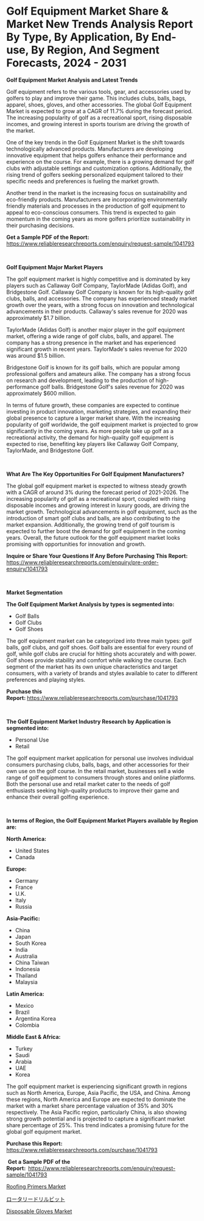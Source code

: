 <p><h1>Golf Equipment Market Share & Market New Trends Analysis Report By Type, By Application, By End-use, By Region, And Segment Forecasts, 2024 - 2031</h1></p><p><strong>Golf Equipment Market Analysis and Latest Trends</strong></p>
<p><p>Golf equipment refers to the various tools, gear, and accessories used by golfers to play and improve their game. This includes clubs, balls, bags, apparel, shoes, gloves, and other accessories. The global Golf Equipment Market is expected to grow at a CAGR of 11.7% during the forecast period. The increasing popularity of golf as a recreational sport, rising disposable incomes, and growing interest in sports tourism are driving the growth of the market.</p><p>One of the key trends in the Golf Equipment Market is the shift towards technologically advanced products. Manufacturers are developing innovative equipment that helps golfers enhance their performance and experience on the course. For example, there is a growing demand for golf clubs with adjustable settings and customization options. Additionally, the rising trend of golfers seeking personalized equipment tailored to their specific needs and preferences is fueling the market growth.</p><p>Another trend in the market is the increasing focus on sustainability and eco-friendly products. Manufacturers are incorporating environmentally friendly materials and processes in the production of golf equipment to appeal to eco-conscious consumers. This trend is expected to gain momentum in the coming years as more golfers prioritize sustainability in their purchasing decisions.</p></p>
<p><strong>Get a Sample PDF of the Report:&nbsp;</strong> <a href="https://www.reliableresearchreports.com/enquiry/request-sample/1041793">https://www.reliableresearchreports.com/enquiry/request-sample/1041793</a></p>
<p>&nbsp;</p>
<p><strong>Golf Equipment Major Market Players</strong></p>
<p><p>The golf equipment market is highly competitive and is dominated by key players such as Callaway Golf Company, TaylorMade (Adidas Golf), and Bridgestone Golf. Callaway Golf Company is known for its high-quality golf clubs, balls, and accessories. The company has experienced steady market growth over the years, with a strong focus on innovation and technological advancements in their products. Callaway's sales revenue for 2020 was approximately $1.7 billion.</p><p>TaylorMade (Adidas Golf) is another major player in the golf equipment market, offering a wide range of golf clubs, balls, and apparel. The company has a strong presence in the market and has experienced significant growth in recent years. TaylorMade's sales revenue for 2020 was around $1.5 billion.</p><p>Bridgestone Golf is known for its golf balls, which are popular among professional golfers and amateurs alike. The company has a strong focus on research and development, leading to the production of high-performance golf balls. Bridgestone Golf's sales revenue for 2020 was approximately $600 million.</p><p>In terms of future growth, these companies are expected to continue investing in product innovation, marketing strategies, and expanding their global presence to capture a larger market share. With the increasing popularity of golf worldwide, the golf equipment market is projected to grow significantly in the coming years. As more people take up golf as a recreational activity, the demand for high-quality golf equipment is expected to rise, benefiting key players like Callaway Golf Company, TaylorMade, and Bridgestone Golf.</p></p>
<p>&nbsp;</p>
<p><strong>What Are The Key Opportunities For Golf Equipment Manufacturers?</strong></p>
<p><p>The global golf equipment market is expected to witness steady growth with a CAGR of around 3% during the forecast period of 2021-2026. The increasing popularity of golf as a recreational sport, coupled with rising disposable incomes and growing interest in luxury goods, are driving the market growth. Technological advancements in golf equipment, such as the introduction of smart golf clubs and balls, are also contributing to the market expansion. Additionally, the growing trend of golf tourism is expected to further boost the demand for golf equipment in the coming years. Overall, the future outlook for the golf equipment market looks promising with opportunities for innovation and growth.</p></p>
<p><strong>Inquire or Share Your Questions If Any Before Purchasing This Report:</strong> <a href="https://www.reliableresearchreports.com/enquiry/pre-order-enquiry/1041793">https://www.reliableresearchreports.com/enquiry/pre-order-enquiry/1041793</a></p>
<p>&nbsp;</p>
<p><strong>Market Segmentation</strong></p>
<p><strong>The Golf Equipment Market Analysis by types is segmented into:</strong></p>
<p><ul><li>Golf Balls</li><li>Golf Clubs</li><li>Golf Shoes</li></ul></p>
<p><p>The golf equipment market can be categorized into three main types: golf balls, golf clubs, and golf shoes. Golf balls are essential for every round of golf, while golf clubs are crucial for hitting shots accurately and with power. Golf shoes provide stability and comfort while walking the course. Each segment of the market has its own unique characteristics and target consumers, with a variety of brands and styles available to cater to different preferences and playing styles.</p></p>
<p><strong>Purchase this Report:&nbsp;</strong><a href="https://www.reliableresearchreports.com/purchase/1041793">https://www.reliableresearchreports.com/purchase/1041793</a></p>
<p>&nbsp;</p>
<p><strong>The Golf Equipment Market Industry Research by Application is segmented into:</strong></p>
<p><ul><li>Personal Use</li><li>Retail</li></ul></p>
<p><p>The golf equipment market application for personal use involves individual consumers purchasing clubs, balls, bags, and other accessories for their own use on the golf course. In the retail market, businesses sell a wide range of golf equipment to consumers through stores and online platforms. Both the personal use and retail market cater to the needs of golf enthusiasts seeking high-quality products to improve their game and enhance their overall golfing experience.</p></p>
<p>&nbsp;</p>
<p><strong>In terms of Region, the Golf Equipment Market Players available by Region are:</strong></p>
<p>
    <p> <strong> North America: </strong>
        <ul>
            <li>United States</li>
            <li>Canada</li>
        </ul>
        </p> 
    <p> <strong> Europe: </strong>
        <ul>
            <li>Germany</li>
            <li>France</li>
            <li>U.K.</li>
            <li>Italy</li>
            <li>Russia</li>
        </ul>
        </p> 
    <p> <strong> Asia-Pacific: </strong>
        <ul>
            <li>China</li>
            <li>Japan</li>
            <li>South Korea</li>
            <li>India</li>
            <li>Australia</li>
            <li>China Taiwan</li>
            <li>Indonesia</li>
            <li>Thailand</li>
            <li>Malaysia</li>
        </ul>
        </p> 
    <p> <strong> Latin America: </strong>
        <ul>
            <li>Mexico</li>
            <li>Brazil</li>
            <li>Argentina Korea</li>
            <li>Colombia</li>
        </ul>
        </p> 
    <p> <strong> Middle East & Africa: </strong>
        <ul>
            <li>Turkey</li>
            <li>Saudi</li>
            <li>Arabia</li>
            <li>UAE</li>
            <li>Korea</li>
        </ul>
    </p>
    </p>
<p><p>The golf equipment market is experiencing significant growth in regions such as North America, Europe, Asia Pacific, the USA, and China. Among these regions, North America and Europe are expected to dominate the market with a market share percentage valuation of 35% and 30% respectively. The Asia Pacific region, particularly China, is also showing strong growth potential and is projected to capture a significant market share percentage of 25%. This trend indicates a promising future for the global golf equipment market.</p></p>
<p><strong>Purchase this Report: </strong><a href="https://www.reliableresearchreports.com/purchase/1041793">https://www.reliableresearchreports.com/purchase/1041793</a></p>
<p>&nbsp;<strong>Get a Sample PDF of the Report:&nbsp;&nbsp;</strong><a href="https://www.reliableresearchreports.com/enquiry/request-sample/1041793">https://www.reliableresearchreports.com/enquiry/request-sample/1041793</a></p>
<p><strong></strong></p>
<p><p><a href="https://summer-dogwood-3e9.notion.site/Roofing-Primers-Market-Growth-Market-Trends-COVID-19-Impact-and-Forecasts-for-period-from-2024--a28200ddc7fa49ec92a5d88371b5ba9e">Roofing Primers Market</a></p><p><a href="https://github.com/ksxzwxabcuynh011/Market-Research-Report-List-1/blob/main/12481435378.md">ロータリードリルビット</a></p><p><a href="https://github.com/BryceTownsendr/Market-Research-Report-List-4/blob/main/disposable-gloves-market.md">Disposable Gloves Market</a></p></p>